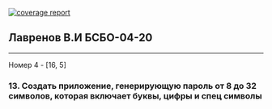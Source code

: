 
[![coverage report](http://gitlab-service/root/task1/badges/main/coverage.svg)](http://gitlab-service/root/task1/-/commits/main)

## Лавренов В.И БСБО-04-20

---
Номер 4 - [16, 5]


### 13.	Создать приложение, генерирующую пароль от 8 до 32 символов, которая включает буквы, цифры и спец символы
